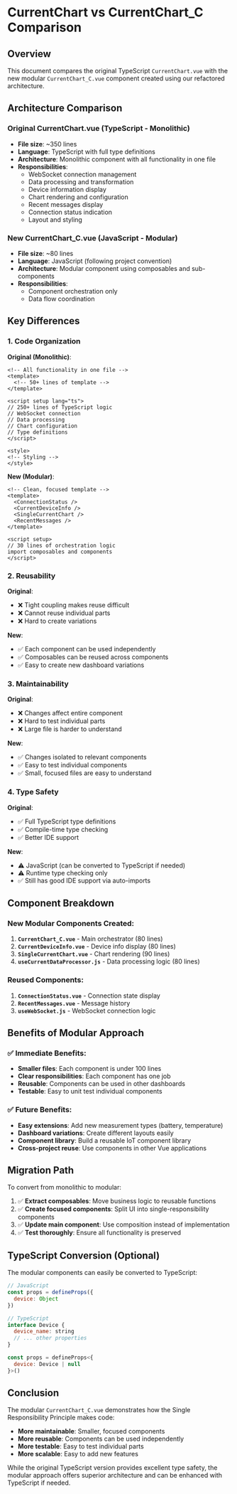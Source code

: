 # CurrentChart vs CurrentChart_C Comparison

## Overview

This document compares the original TypeScript `CurrentChart.vue` with the new modular `CurrentChart_C.vue` component created using our refactored architecture.

## Architecture Comparison

### Original CurrentChart.vue (TypeScript - Monolithic)
- **File size**: ~350 lines
- **Language**: TypeScript with full type definitions
- **Architecture**: Monolithic component with all functionality in one file
- **Responsibilities**:
  - WebSocket connection management
  - Data processing and transformation  
  - Device information display
  - Chart rendering and configuration
  - Recent messages display
  - Connection status indication
  - Layout and styling

### New CurrentChart_C.vue (JavaScript - Modular)
- **File size**: ~80 lines
- **Language**: JavaScript (following project convention)
- **Architecture**: Modular component using composables and sub-components
- **Responsibilities**:
  - Component orchestration only
  - Data flow coordination

## Key Differences

### 1. Code Organization

**Original (Monolithic)**:
```vue
<!-- All functionality in one file -->
<template>
  <!-- 50+ lines of template -->
</template>

<script setup lang="ts">
// 250+ lines of TypeScript logic
// WebSocket connection
// Data processing
// Chart configuration
// Type definitions
</script>

<style>
<!-- Styling -->
</style>
```

**New (Modular)**:
```vue
<!-- Clean, focused template -->
<template>
  <ConnectionStatus />
  <CurrentDeviceInfo />
  <SingleCurrentChart />
  <RecentMessages />
</template>

<script setup>
// 30 lines of orchestration logic
import composables and components
</script>
```

### 2. Reusability

**Original**: 
- ❌ Tight coupling makes reuse difficult
- ❌ Cannot reuse individual parts
- ❌ Hard to create variations

**New**:
- ✅ Each component can be used independently
- ✅ Composables can be reused across components
- ✅ Easy to create new dashboard variations

### 3. Maintainability

**Original**:
- ❌ Changes affect entire component
- ❌ Hard to test individual parts
- ❌ Large file is harder to understand

**New**:
- ✅ Changes isolated to relevant components
- ✅ Easy to test individual components
- ✅ Small, focused files are easy to understand

### 4. Type Safety

**Original**:
- ✅ Full TypeScript type definitions
- ✅ Compile-time type checking
- ✅ Better IDE support

**New**:
- ⚠️ JavaScript (can be converted to TypeScript if needed)
- ⚠️ Runtime type checking only
- ✅ Still has good IDE support via auto-imports

## Component Breakdown

### New Modular Components Created:

1. **`CurrentChart_C.vue`** - Main orchestrator (80 lines)
2. **`CurrentDeviceInfo.vue`** - Device info display (80 lines)
3. **`SingleCurrentChart.vue`** - Chart rendering (90 lines)
4. **`useCurrentDataProcessor.js`** - Data processing logic (80 lines)

### Reused Components:
1. **`ConnectionStatus.vue`** - Connection state display
2. **`RecentMessages.vue`** - Message history
3. **`useWebSocket.js`** - WebSocket connection logic

## Benefits of Modular Approach

### ✅ Immediate Benefits:
- **Smaller files**: Each component is under 100 lines
- **Clear responsibilities**: Each component has one job
- **Reusable**: Components can be used in other dashboards
- **Testable**: Easy to unit test individual components

### ✅ Future Benefits:
- **Easy extensions**: Add new measurement types (battery, temperature)
- **Dashboard variations**: Create different layouts easily
- **Component library**: Build a reusable IoT component library
- **Cross-project reuse**: Use components in other Vue applications

## Migration Path

To convert from monolithic to modular:

1. ✅ **Extract composables**: Move business logic to reusable functions
2. ✅ **Create focused components**: Split UI into single-responsibility components  
3. ✅ **Update main component**: Use composition instead of implementation
4. ✅ **Test thoroughly**: Ensure all functionality is preserved

## TypeScript Conversion (Optional)

The modular components can easily be converted to TypeScript:

```javascript
// JavaScript
const props = defineProps({
  device: Object
})

// TypeScript
interface Device {
  device_name: string
  // ... other properties
}

const props = defineProps<{
  device: Device | null
}>()
```

## Conclusion

The modular `CurrentChart_C.vue` demonstrates how the Single Responsibility Principle makes code:
- **More maintainable**: Smaller, focused components
- **More reusable**: Components can be used independently
- **More testable**: Easy to test individual parts
- **More scalable**: Easy to add new features

While the original TypeScript version provides excellent type safety, the modular approach offers superior architecture and can be enhanced with TypeScript if needed.
